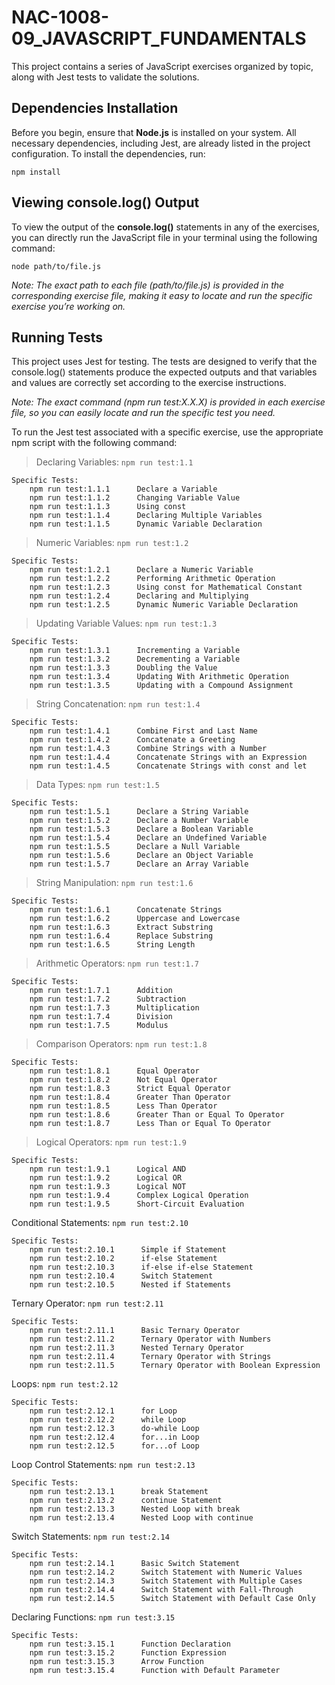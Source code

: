 # NAC-1008-09_JAVASCRIPT_FUNDAMENTALS

This project contains a series of JavaScript exercises organized by topic, along with Jest tests to validate the solutions.

## Dependencies Installation

Before you begin, ensure that **Node.js** is installed on your system. All necessary dependencies, including Jest, are already listed in the project configuration. To install the dependencies, run:

`npm install`

## Viewing console.log() Output

To view the output of the **console.log()** statements in any of the exercises, you can directly run the JavaScript file in your terminal using the following command:

`node path/to/file.js`

_Note: The exact path to each file (path/to/file.js) is provided in the corresponding exercise file, making it easy to locate and run the specific exercise you’re working on._


## Running Tests

This project uses Jest for testing. The tests are designed to verify that the console.log() statements produce the expected outputs and that variables and values are correctly set according to the exercise instructions.

_Note: The exact command (npm run test:X.X.X) is provided in each exercise file, so you can easily locate and run the specific test you need._

To run the Jest test associated with a specific exercise, use the appropriate npm script with the following command:

> Declaring Variables: `npm run test:1.1`

	Specific Tests:
	    npm run test:1.1.1      Declare a Variable
	    npm run test:1.1.2      Changing Variable Value
	    npm run test:1.1.3      Using const
	    npm run test:1.1.4      Declaring Multiple Variables
	    npm run test:1.1.5      Dynamic Variable Declaration
	
> Numeric Variables: `npm run test:1.2`
	
    Specific Tests:
	    npm run test:1.2.1      Declare a Numeric Variable
	    npm run test:1.2.2      Performing Arithmetic Operation
	    npm run test:1.2.3      Using const for Mathematical Constant
	    npm run test:1.2.4      Declaring and Multiplying
	    npm run test:1.2.5      Dynamic Numeric Variable Declaration
	
> Updating Variable Values: `npm run test:1.3`
	
    Specific Tests:
	    npm run test:1.3.1      Incrementing a Variable
	    npm run test:1.3.2      Decrementing a Variable
	    npm run test:1.3.3      Doubling the Value
	    npm run test:1.3.4      Updating With Arithmetic Operation
	    npm run test:1.3.5      Updating with a Compound Assignment
	
> String Concatenation: `npm run test:1.4`

	Specific Tests:
	    npm run test:1.4.1      Combine First and Last Name
	    npm run test:1.4.2      Concatenate a Greeting
	    npm run test:1.4.3      Combine Strings with a Number
	    npm run test:1.4.4      Concatenate Strings with an Expression
	    npm run test:1.4.5      Concatenate Strings with const and let
	
> Data Types: `npm run test:1.5`

    Specific Tests:
        npm run test:1.5.1      Declare a String Variable
	    npm run test:1.5.2      Declare a Number Variable
	    npm run test:1.5.3      Declare a Boolean Variable
	    npm run test:1.5.4      Declare an Undefined Variable
	    npm run test:1.5.5      Declare a Null Variable
	    npm run test:1.5.6      Declare an Object Variable
	    npm run test:1.5.7      Declare an Array Variable
	
> String Manipulation: `npm run test:1.6`
	
    Specific Tests:
	    npm run test:1.6.1      Concatenate Strings
	    npm run test:1.6.2      Uppercase and Lowercase
	    npm run test:1.6.3      Extract Substring
	    npm run test:1.6.4      Replace Substring
	    npm run test:1.6.5      String Length
	
> Arithmetic Operators: `npm run test:1.7`
	
    Specific Tests:
	    npm run test:1.7.1      Addition
	    npm run test:1.7.2      Subtraction
	    npm run test:1.7.3      Multiplication
	    npm run test:1.7.4      Division
	    npm run test:1.7.5      Modulus
	
> Comparison Operators: `npm run test:1.8`

    Specific Tests:
	    npm run test:1.8.1      Equal Operator
	    npm run test:1.8.2      Not Equal Operator
	    npm run test:1.8.3      Strict Equal Operator
	    npm run test:1.8.4      Greater Than Operator
	    npm run test:1.8.5      Less Than Operator
	    npm run test:1.8.6      Greater Than or Equal To Operator
	    npm run test:1.8.7      Less Than or Equal To Operator
	
> Logical Operators: `npm run test:1.9`
    
    Specific Tests:
        npm run test:1.9.1      Logical AND
	    npm run test:1.9.2      Logical OR
	    npm run test:1.9.3      Logical NOT
	    npm run test:1.9.4      Complex Logical Operation
	    npm run test:1.9.5      Short-Circuit Evaluation


Conditional Statements: `npm run test:2.10`
	
    Specific Tests:
	    npm run test:2.10.1      Simple if Statement
	    npm run test:2.10.2      if-else Statement
	    npm run test:2.10.3      if-else if-else Statement
	    npm run test:2.10.4      Switch Statement
	    npm run test:2.10.5      Nested if Statements

Ternary Operator: `npm run test:2.11`
	
    Specific Tests:
	    npm run test:2.11.1      Basic Ternary Operator
	    npm run test:2.11.2      Ternary Operator with Numbers
	    npm run test:2.11.3      Nested Ternary Operator
	    npm run test:2.11.4      Ternary Operator with Strings
	    npm run test:2.11.5      Ternary Operator with Boolean Expression
		
Loops: `npm run test:2.12`
		
    Specific Tests:
	    npm run test:2.12.1      for Loop
	    npm run test:2.12.2      while Loop
	    npm run test:2.12.3      do-while Loop
	    npm run test:2.12.4      for...in Loop
	    npm run test:2.12.5      for...of Loop
	
Loop Control Statements: `npm run test:2.13`
		
    Specific Tests:
	    npm run test:2.13.1      break Statement
	    npm run test:2.13.2      continue Statement
	    npm run test:2.13.3      Nested Loop with break
	    npm run test:2.13.4      Nested Loop with continue
		
Switch Statements: `npm run test:2.14`
		
    Specific Tests:
	    npm run test:2.14.1      Basic Switch Statement
	    npm run test:2.14.2      Switch Statement with Numeric Values
	    npm run test:2.14.3      Switch Statement with Multiple Cases
	    npm run test:2.14.4      Switch Statement with Fall-Through
	    npm run test:2.14.5      Switch Statement with Default Case Only

Declaring Functions: `npm run test:3.15`
		
    Specific Tests:
	    npm run test:3.15.1      Function Declaration
	    npm run test:3.15.2      Function Expression
	    npm run test:3.15.3      Arrow Function
	    npm run test:3.15.4      Function with Default Parameter
